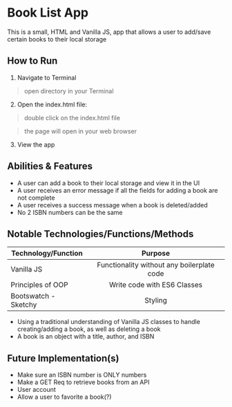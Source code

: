# Book List App

This is a small, HTML and Vanilla JS, app that allows a user to add/save certain books to their local storage

## How to Run

1. Navigate to Terminal

> open directory in your Terminal

2. Open the index.html file:

> double click on the index.html file

> the page will open in your web browser

3. View the app

## Abilities & Features

- A user can add a book to their local storage and view it in the UI
- A user receives an error message if all the fields for adding a book are not complete
- A user receives a success message when a book is deleted/added
- No 2 ISBN numbers can be the same

## Notable Technologies/Functions/Methods

| Technology/Function  |                  Purpose                   |
| -------------------- | :----------------------------------------: |
| Vanilla JS           | Functionality without any boilerplate code |
| Principles of OOP    |        Write code with ES6 Classes         |
| Bootswatch - Sketchy |                  Styling                   |

- Using a traditional understanding of Vanilla JS classes to handle creating/adding a book, as well as deleting a book
- A book is an object with a title, author, and ISBN

## Future Implementation(s)

- Make sure an ISBN number is ONLY numbers
- Make a GET Req to retrieve books from an API
- User account
- Allow a user to favorite a book(?)
